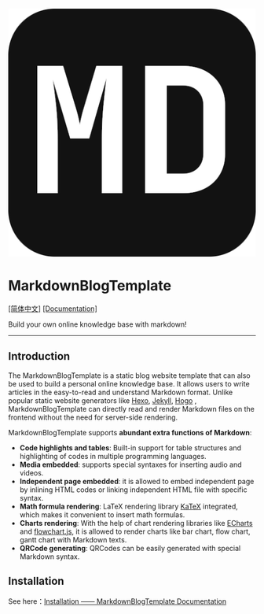 ![Logo](./src/imgs/favicon.png)


# MarkdownBlogTemplate

[\[简体中文\]](./README_CN.md) [\[Documentation\]](https://bhznjns.github.io/markdown-blog-template/)

Build your own online knowledge base with markdown!

- - -

## Introduction

The MarkdownBlogTemplate is a static blog website template that can also be used to build a personal online knowledge base. It allows users to write articles in the easy-to-read and understand Markdown format. Unlike popular static website generators like  [Hexo](https://hexo.io/zh-cn), [Jekyll](https://jekyllcn.com/docs/home/), [Hogo](https://www.gohugo.org/) , MarkdownBlogTemplate can directly read and render Markdown files on the frontend without the need for server-side rendering.

MarkdownBlogTemplate supports **abundant extra functions of Markdown**:
- **Code highlights and tables**: Built-in support for table structures and highlighting of codes in multiple programming languages.
- **Media embedded**: supports special syntaxes for inserting audio and videos.
- **Independent page embedded**: it is allowed to embed independent page by inlining HTML codes or linking independent HTML file with specific syntax.
- **Math formula rendering**: LaTeX rendering library [KaTeX](https://katex.org/) integrated, which makes it convenient to insert math formulas.
- **Charts rendering**: With the help of chart rendering libraries like [ECharts](https://echarts.apache.org/zh/index.html) and
[flowchart.js](http://flowchart.js.org/), it is allowed to render charts like bar chart, flow chart, gantt chart with Markdown texts.
- **QRCode generating**: QRCodes can be easily generated with  special Markdown syntax.

## Installation

See here：[Installation —— MarkdownBlogTemplate Documentation](./static/English/installation.md)
